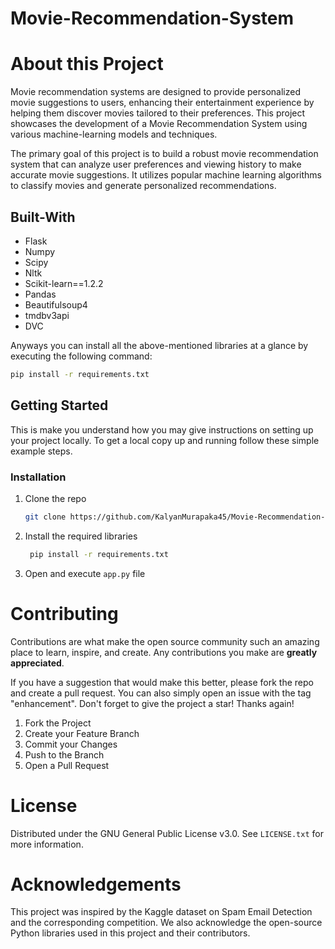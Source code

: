 # Movie-Recommendation-System

# About this Project

Movie recommendation systems are designed to provide personalized movie suggestions to users, enhancing their entertainment experience by helping them discover movies tailored to their preferences. This project showcases the development of a Movie Recommendation System using various machine-learning models and techniques. 

The primary goal of this project is to build a robust movie recommendation system that can analyze user preferences and viewing history to make accurate movie suggestions. It utilizes popular machine learning algorithms to classify movies and generate personalized recommendations.

## Built-With

 - Flask
 - Numpy
 - Scipy
 - Nltk
 - Scikit-learn==1.2.2
 - Pandas
 - Beautifulsoup4
 - tmdbv3api
 - DVC

 Anyways you can install all the above-mentioned libraries at a glance by executing the following command:
 
  ```sh
  pip install -r requirements.txt
  ```

## Getting Started

This is make you understand how you may give instructions on setting up your project locally.
To get a local copy up and running follow these simple example steps.

### Installation

1. Clone the repo

   ```sh
   git clone https://github.com/KalyanMurapaka45/Movie-Recommendation-System.git
   ```
2. Install the required libraries

   ```sh
    pip install -r requirements.txt
   ```
3. Open and execute ```app.py``` file 

   
# Contributing

Contributions are what make the open source community such an amazing place to learn, inspire, and create. Any contributions you make are **greatly appreciated**.

If you have a suggestion that would make this better, please fork the repo and create a pull request. You can also simply open an issue with the tag "enhancement".
Don't forget to give the project a star! Thanks again!

1. Fork the Project
2. Create your Feature Branch 
3. Commit your Changes 
4. Push to the Branch 
5. Open a Pull Request

<!-- LICENSE -->
# License

Distributed under the GNU General Public License v3.0. See `LICENSE.txt` for more information.

# Acknowledgements

This project was inspired by the Kaggle dataset on Spam Email Detection and the corresponding competition. We also acknowledge the open-source Python libraries used in this project and their contributors.

